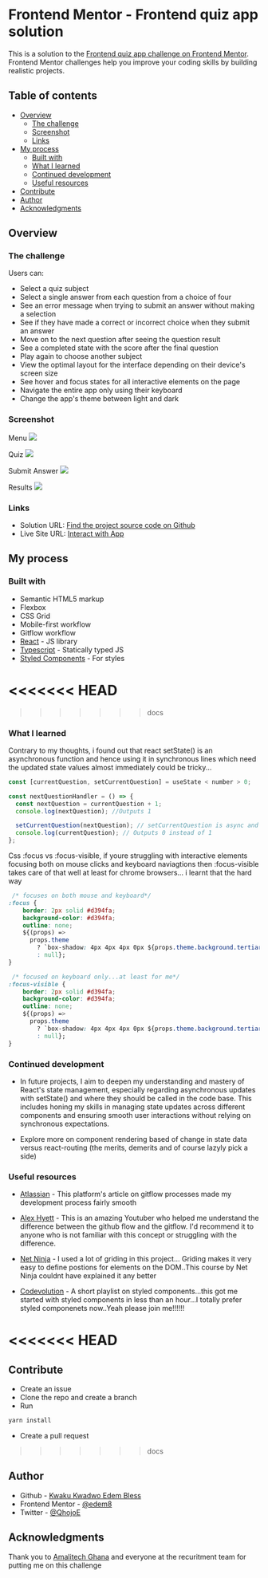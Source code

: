 # Frontend Mentor - Frontend quiz app solution

This is a solution to the [Frontend quiz app challenge on Frontend Mentor](https://www.frontendmentor.io/challenges/frontend-quiz-app-BE7xkzXQnU). Frontend Mentor challenges help you improve your coding skills by building realistic projects.

## Table of contents

- [Overview](#overview)
  - [The challenge](#the-challenge)
  - [Screenshot](#screenshot)
  - [Links](#links)
- [My process](#my-process)
  - [Built with](#built-with)
  - [What I learned](#what-i-learned)
  - [Continued development](#continued-development)
  - [Useful resources](#useful-resources)
- [Contribute](#contribute)
- [Author](#author)
- [Acknowledgments](#acknowledgments)

## Overview

### The challenge

Users can:

- Select a quiz subject
- Select a single answer from each question from a choice of four
- See an error message when trying to submit an answer without making a selection
- See if they have made a correct or incorrect choice when they submit an answer
- Move on to the next question after seeing the question result
- See a completed state with the score after the final question
- Play again to choose another subject
- View the optimal layout for the interface depending on their device's screen size
- See hover and focus states for all interactive elements on the page
- Navigate the entire app only using their keyboard
- Change the app's theme between light and dark

### Screenshot

Menu
![](./screenshots/menu.png)

Quiz
![](./screenshots/quiz.png)

Submit Answer
![](./screenshots/submit.png)

Results
![](./screenshots/score.png)

### Links

- Solution URL: [Find the project source code on Github](https://github.com/edem8/quizend)
- Live Site URL: [Interact with App](https://techquiz-six.vercel.app/)

## My process

### Built with

- Semantic HTML5 markup
- Flexbox
- CSS Grid
- Mobile-first workflow
- Gitflow workflow
- [React](https://reactjs.org/) - JS library
- [Typescript](https://typescriptlang.org/) - Statically typed JS
- [Styled Components](https://styled-components.com/) - For styles

<<<<<<< HEAD
=======


>>>>>>> docs
### What I learned

Contrary to my thoughts, i found out that react setState() is an asynchronous function and hence using it in synchronous lines which need the updated state values almost immediately could be tricky...

```js
const [currentQuestion, setCurrentQuestion] = useState < number > 0;

const nextQuestionHandler = () => {
  const nextQuestion = currentQuestion + 1;
  console.log(nextQuestion); //Outputs 1

  setCurrentQuestion(nextQuestion); // setCurrentQuestion is async and hence doesnt update right away
  console.log(currentQuestion); // Outputs 0 instead of 1
};
```

Css :focus vs :focus-visible, if youre struggling with interactive elements focusing both on mouse clicks and keyboard naviagtions then :focus-visible takes care of that well at least for chrome browsers... i learnt that the hard way

```css
 /* focuses on both mouse and keyboard*/
:focus {
    border: 2px solid #d394fa;
    background-color: #d394fa;
    outline: none;
    ${(props) =>
      props.theme
        ? `box-shadow: 4px 4px 4px 0px ${props.theme.background.tertiary}`
        : null};
}

 /* focused on keyboard only...at least for me*/
:focus-visible {
    border: 2px solid #d394fa;
    background-color: #d394fa;
    outline: none;
    ${(props) =>
      props.theme
        ? `box-shadow: 4px 4px 4px 0px ${props.theme.background.tertiary}`
        : null};
}
```


### Continued development

- In future projects, I aim to deepen my understanding and mastery of React's state management, especially regarding asynchronous updates with setState() and where they should be called in the code base. This includes honing my skills in managing state updates across different components and ensuring smooth user interactions without relying on synchronous expectations.

- Explore more on component rendering based of change in state data versus react-routing (the merits, demerits and of course lazyly pick a side)


### Useful resources

- [Atlassian](https://www.atlassian.com/git/tutorials/comparing-workflows/feature-branch-workflow) - This platform's article on gitflow processes made my development process fairly smooth

- [Alex Hyett](https://youtu.be/hG_P6IRAjNQ?si=ScqUkzTddd66n_pR) - This is an amazing Youtuber who helped me understand the difference between the github flow and the gitflow. I'd recommend it to anyone who is not familiar with this concept or struggling with the difference.

- [Net Ninja](https://youtube.com/playlist?list=PL4cUxeGkcC9itC4TxYMzFCfveyutyPOCY&si=iAXwNT0rzIlpICuz) - I used a lot of griding in this project... Griding makes it very easy to define postions for elements on the DOM..This course by Net Ninja couldnt have explained it any better

- [Codevolution](https://youtube.com/playlist?list=PLC3y8-rFHvwgu-G08-7ovbN9EyhF_cltM&si=bMkfxYbtDfXxc3SV) - A short playlist on styled components...this got me started with styled components in less than an hour...I totally prefer styled componenets now..Yeah please join me!!!!!!

<<<<<<< HEAD
=======
## Contribute

- Create an issue
- Clone the repo and create a branch
- Run 
```sh
yarn install
```
- Create a pull request


>>>>>>> docs
## Author

- Github - [Kwaku Kwadwo Edem Bless](https://github.com/edem8)
- Frontend Mentor - [@edem8](https://www.frontendmentor.io/profile/edem8)
- Twitter - [@QhojoE](https://www.twitter.com/QhojoE)

## Acknowledgments

Thank you to [Amalitech Ghana](https://amalitech.org/) and everyone at the recuritment team for putting me on this challenge
